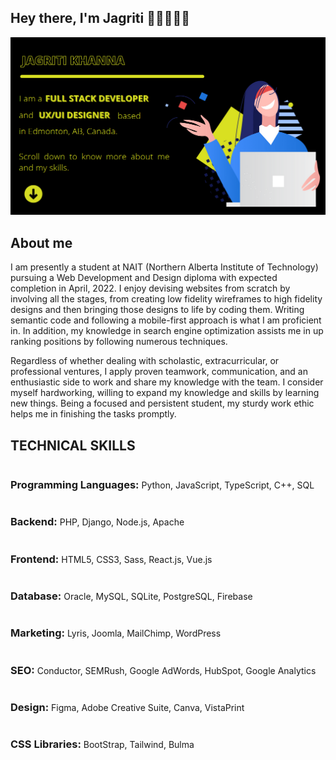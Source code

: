 ## Hey there, I'm Jagriti 👋🏼👩🏻‍💻 

<img src="https://github.com/Jagriti13Khanna/Jagriti13Khanna/blob/main/header-banner-v2.png" alt="Banner image telling my name and my title.">

## About me

I am presently a student at NAIT (Northern Alberta Institute of Technology) pursuing a Web Development and Design diploma with expected completion in April, 2022. I enjoy devising websites from scratch by involving all the stages, from creating low fidelity wireframes to high fidelity designs and then bringing those designs to life by coding them. Writing semantic code and following a mobile-first approach is what I am proficient in. In addition, my knowledge in search engine optimization assists me in up ranking positions by following numerous techniques.

Regardless of whether dealing with scholastic, extracurricular, or professional ventures, I apply proven teamwork, communication, and an enthusiastic side to work and share my knowledge with the team. I consider myself hardworking, willing to expand my knowledge and skills by learning new things. Being a focused and persistent student, my sturdy work ethic helps me in finishing the tasks promptly.

## TECHNICAL SKILLS
<div><h3 style="display:inline-block">Programming Languages:</h3> Python, JavaScript, TypeScript, C++, SQL</div>
<div><h3 style="display:inline-block">Backend:</h3> PHP, Django, Node.js, Apache</div>
<div><h3 style="display:inline-block">Frontend:</h3> HTML5, CSS3, Sass, React.js, Vue.js</div>
<div><h3 style="display:inline-block">Database:</h3> Oracle, MySQL, SQLite, PostgreSQL, Firebase</div>
<div><h3 style="display:inline-block">Marketing:</h3> Lyris, Joomla, MailChimp, WordPress</div>
<div><h3 style="display:inline-block">SEO:</h3> Conductor, SEMRush, Google AdWords, HubSpot, Google Analytics</div>
<div><h3 style="display:inline-block">Design:</h3> Figma, Adobe Creative Suite, Canva, VistaPrint</div>
<div><h3 style="display:inline-block">CSS Libraries:</h3> BootStrap, Tailwind, Bulma</div>